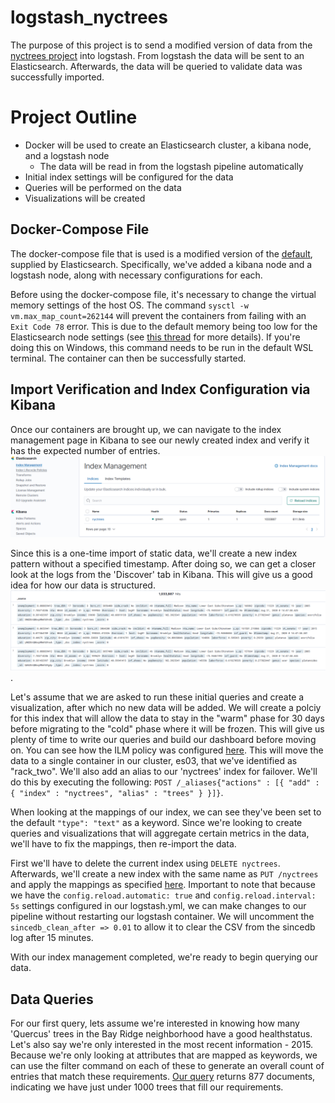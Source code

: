 # logstash_nyctrees
The purpose of this project is to send a modified version of data from the [nyctrees project](https://github.com/kbfoerster/nyctrees) into logstash. From logstash the data will be sent to an Elasticsearch. Afterwards, the data will be queried to validate  data was successfully imported. 

# Project Outline
* Docker will be used to create an Elasticsearch cluster, a kibana node, and a logstash node
	* The data will be read in from the logstash pipeline automatically
* Initial index settings will be configured for the data
* Queries will be performed on the data
* Visualizations will be created


## Docker-Compose File
The docker-compose file that is used is a modified version of the [default](https://www.elastic.co/guide/en/elasticsearch/reference/current/docker.html), supplied by Elasticsearch. Specifically, we've added a kibana node and a logstash node, along with necessary configurations for each.

Before using the docker-compose file, it's necessary to change the virtual memory settings of the host OS. The command `sysctl -w vm.max_map_count=262144` will prevent the containers from failing with an `Exit Code 78` error. This is due to the default memory being too low for the Elasticsearch node settings (see [this thread](https://github.com/laradock/laradock/issues/1699) for more details). If you're doing this on Windows, this command needs to be run in the default WSL terminal. The container can then be successfully started. 

## Import Verification and Index Configuration via Kibana

Once our containers are brought up, we can navigate to the index management page in Kibana to see our newly created index and verify it has the expected number of entries. ![We can see this assumption is true](/images/initial_index.PNG) 

Since this is a one-time import of static data, we'll create a new index pattern without a specified timestamp. After doing so, we can get a closer look at the logs from the 'Discover' tab in Kibana. This will give us a good idea for how our data is structured. ![](/images/discover_exploration.PNG). 

Let's assume that we are asked to run these initial queries and create a visualization, after which no new data will be added. We will create a polciy for this index that will allow the data to stay in the "warm" phase for 30 days before migrating to the "cold" phase where it will be frozen. This will give us plenty of time to write our queries and build our dashboard before moving on. You can see how the ILM policy was configured [here](/kibana/ilm_policy.txt). This will move the data to a single container in our cluster, es03, that we've identified as "rack_two". We'll also add an alias to our 'nyctrees' index for failover. We'll do this by executing the following: `POST /_aliases{"actions" : [{ "add" : { "index" : "nyctrees", "alias" : "trees" } }]}`. 

When looking at the mappings of our index, we can see they've been set to the default `"type": "text"` as a keyword. Since we're looking to create queries and visualizations that will aggregate certain metrics in the data, we'll have to fix the mappings, then re-import the data. 

First we'll have to delete the current index using `DELETE nyctrees`. Afterwards, we'll create a new index with the same name as `PUT /nyctrees` and apply the mappings as specified [here](/kibana/index_mappings.txt). Important to note that because we have the `config.reload.automatic: true` and `config.reload.interval: 5s` settings configured in our logstash.yml, we can make changes to our pipeline without restarting our logstash container. We will uncomment the `sincedb_clean_after => 0.01` to allow it to clear the CSV from the sincedb log after 15 minutes. 

With our index management completed, we're ready to begin querying our data. 

## Data Queries

For our first query, lets assume we're interested in knowing how many 'Quercus' trees in the Bay Ridge neighborhood have a good healthstatus. Let's also say we're only interested in the most recent information  - 2015. Because we're only looking at attributes that are mapped as keywords, we can use the filter command on each of these to generate an overall count of entries that match these requirements. [Our query](/kibana/query_filters.txt) returns 877 documents, indicating we have just under 1000 trees that fill our requirements. 